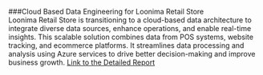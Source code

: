 ###Cloud Based Data Engineering for Loonima Retail Store <br>
Loonima Retail Store is transitioning to a cloud-based data architecture to integrate diverse data sources, enhance operations, and enable real-time insights. This scalable solution combines data from POS systems, website tracking, and ecommerce platforms. It streamlines data processing and analysis using Azure services to drive better decision-making and improve business growth.
[Link to the Detailed Report]()
